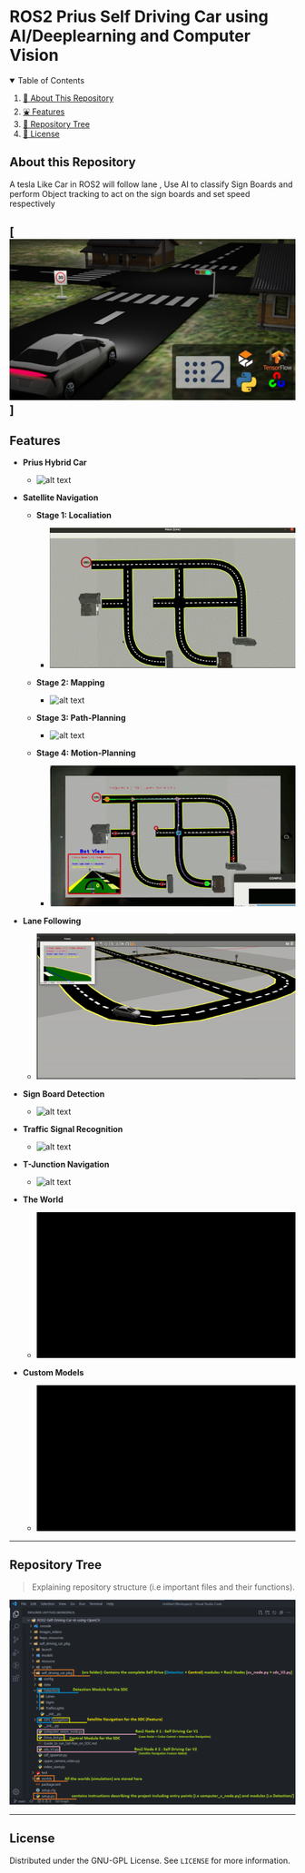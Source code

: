 # ROS2 Prius Self Driving Car  using AI/Deeplearning and Computer Vision


<details open="open">
  <summary>Table of Contents</summary>
  <ol>
    <li><a href="#About-this-Repository">🤝 About This Repository</a></li>
    <li><a href="#Features">⛲ Features</a></li>
    <li><a href="#Repository-Tree">🌳 Repository Tree</a></li>
    <li><a href="#License">📝 License</a></li>
  </ol>
</details>

## About this Repository
A tesla Like Car in ROS2 will follow lane , Use AI to classify Sign Boards and perform Object tracking to act on the sign boards and set speed respectively

[![alt text](https://github.com/prashant-022/ROS2-OpenCV-Self-Driving-Car/blob/9f28f842187c6bda71d64963a478234120c64e1d/Images_videos/thumbnail.png)]
----

## Features
* **Prius Hybrid Car**
  -  ![alt text](https://github.com/prashant-022/ROS2-OpenCV-Self-Driving-Car/blob/3a4b8458764c3d9952fd7888c00c392742c69d22/Images_videos/the_car.gif)

* **Satellite Navigation**
    * **Stage 1: Localiation**

      -  ![alt text](https://github.com/prashant-022/ROS2-OpenCV-Self-Driving-Car/blob/3a4b8458764c3d9952fd7888c00c392742c69d22/Images_videos/Sat_Nav/1_localization.gif)

    * **Stage 2: Mapping**

      -  ![alt text](https://github.com/prashant-022/ROS2-OpenCV-Self-Driving-Car/blob/3a4b8458764c3d9952fd7888c00c392742c69d22/Images_videos/Sat_Nav/2_mapping.gif)

    * **Stage 3: Path-Planning**

      -  ![alt text](https://github.com/prashant-022/ROS2-OpenCV-Self-Driving-Car/blob/3a4b8458764c3d9952fd7888c00c392742c69d22/Images_videos/Sat_Nav/3_pathplanning.gif)

    * **Stage 4: Motion-Planning**

      -  ![alt text](https://github.com/prashant-022/ROS2-OpenCV-Self-Driving-Car/blob/3a4b8458764c3d9952fd7888c00c392742c69d22/Images_videos/Sat_Nav/4_motionplanning.gif)
  
* **Lane Following**
  -  ![alt text](https://github.com/prashant-022/ROS2-OpenCV-Self-Driving-Car/blob/3a4b8458764c3d9952fd7888c00c392742c69d22/Images_videos/lane_detection.gif)
* **Sign Board Detection**
  - ![alt text](https://github.com/prashant-022/ROS2-OpenCV-Self-Driving-Car/blob/3a4b8458764c3d9952fd7888c00c392742c69d22/Images_videos/traffic_signs_boards.gif)
* **Traffic Signal Recognition**
  - ![alt text](https://github.com/prashant-022/ROS2-OpenCV-Self-Driving-Car/blob/3a4b8458764c3d9952fd7888c00c392742c69d22/Images_videos/traffic_signal.gif)

* **T-Junction Navigation**
  - ![alt text](https://github.com/prashant-022/ROS2-OpenCV-Self-Driving-Car/blob/3a4b8458764c3d9952fd7888c00c392742c69d22/Images_videos/j_turning.gif)

* **The World**
  -  ![alt text](https://github.com/prashant-022/ROS2-OpenCV-Self-Driving-Car/blob/3a4b8458764c3d9952fd7888c00c392742c69d22/Images_videos/world.gif)

* **Custom Models**
  -  ![alt text](https://github.com/prashant-022/ROS2-OpenCV-Self-Driving-Car/blob/3a4b8458764c3d9952fd7888c00c392742c69d22/Images_videos/custom_models.gif)

----

## Repository Tree
> Explaining repository structure (i.e important files and their functions).

![alt text](https://github.com/prashant-022/ROS2-OpenCV-Self-Driving-Car/blob/9f28f842187c6bda71d64963a478234120c64e1d/Images_videos/ROS2_SDC_Tree.png)

----
## License

Distributed under the GNU-GPL License. See `LICENSE` for more information.
